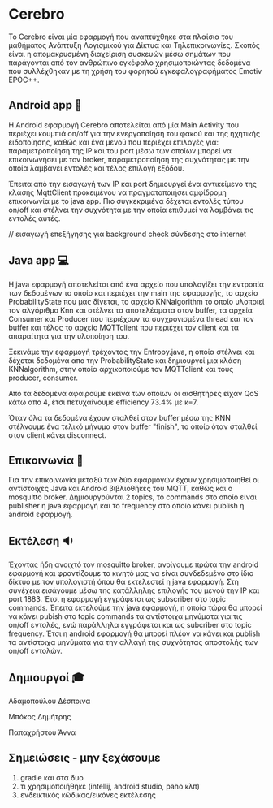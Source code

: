 ﻿# Cerebro
Το Cerebro είναι μία εφαρμογή που αναπτύχθηκε στα πλαίσια του μαθήματος Ανάπτυξη Λογισμικού για Δίκτυα και Τηλεπικοινωνίες. Σκοπός είναι η απομακρυσμένη διαχείριση συσκευών μέσω σημάτων που παράγονται από τον ανθρώπινο εγκέφαλο χρησιμοποιώντας δεδομένα που συλλέχθηκαν με τη χρήση του φορητού εγκεφαλογραφήματος Emotiv EPOC++.

## Android app :iphone:
Η Android εφαρμογή Cerebro αποτελείται από μία Main Activity που περιέχει κουμπιά on/off για την ενεργοποίηση του φακού και της ηχητικής ειδοποίησης, καθώς και ένα μενού που περιέχει επιλογές για: παραμετροποίηση της IP και του port μέσω των οποίων μπορεί να επικοινωνήσει με τον broker, παραμετροποίηση της συχνότητας με την οποία λαμβάνει εντολές και τέλος επιλογή εξόδου.

Έπειτα από την εισαγωγή των IP και port δημιουργεί ένα αντικείμενο της κλάσης MqttClient προκειμένου να πραγματοποιήσει αμφίδρομη επικοινωνία με το java app. Πιο συγκεκριμένα δέχεται εντολές τύπου on/off και στέλνει την συχνότητα με την οποία επιθυμεί να λαμβάνει τις εντολές αυτές.

// εισαγωγή επεξήγησης για background check σύνδεσης στο internet

## Java app :computer:
Η java εφαρμογή αποτελείται από ένα αρχείο που υπολογίζει την εντροπία των δεδομένων το οποίο και περιέχει την main της εφαρμογής, το αρχείο ProbabilityState που μας δίνεται, το αρχείο ΚΝΝalgorithm το οποίο υλοποιεί τον αλγόριθμο Knn και στέλνει τα αποτελέσματα στον buffer, τα αρχεία Consumer και Producer που περιέχουν τα συγχρονισμένα thread και τον buffer και τέλος το αρχείο MQTTclient που περιέχει τον client και τα απαραίτητα για την υλοποίηση του.

Ξεκινάμε την εφαρμογή τρέχοντας την Entropy.java, η οποία στέλνει και δέχεται δεδομένα απο την ProbabilityState και δημιουργεί μια κλάση KNNalgorithm, στην οποία αρχικοποιούμε τον MQTTclient και τους producer, consumer.

Από τα δεδομένα αφαιρούμε εκείνα των οποίων οι αισθητήρες είχαν QoS κάτω απο 4, έτσι πετυχαίνουμε efficiency 73.4% με κ=7.

Όταν όλα τα δεδομένα έχουν σταλθεί στον buffer μέσω της ΚΝΝ στέλνουμε ένα τελικό μήνυμα στον buffer "finish", το οποίο όταν σταλθεί στον client κάνει disconnect.


## Επικοινωνία :speech_balloon:
Για την επικοινωνία μεταξύ των δύο εφαρμογών έχουν χρησιμοποιηθεί οι αντίστοιχες Java και Android βιβλιοθήκες του MQTT, καθώς και ο mosquitto broker. Δημιουργούνται 2 topics, το commands στο οποίο είναι publisher η java εφαρμογή και το frequency στο οποίο κάνει publish η android εφαρμογή.

## Εκτέλεση :sound:
Έχοντας ήδη ανοιχτό τον mosquitto broker, ανοίγουμε πρώτα την android εφαρμογή και φροντίζουμε το κινητό μας να είναι συνδεδεμένο στο ίδιο δίκτυο με τον υπολογιστή όπου θα εκτελεστεί η java εφαρμογή. Στη συνέχεια εισάγουμε μέσω της κατάλληλης επιλογής του μενού την IP και port 1883. Έτσι η εφαρμογή εγγράφεται ως subscriber στο topic commands.
Έπειτα εκτελούμε την java εφαρμογή, η οποία τώρα θα μπορεί να κάνει pubish στο topic commands τα αντίστοιχα μηνύματα για τις on/off εντολές, ενώ παράλληλα εγγράφεται και ως subcriber στο topic frequency. Έτσι η android εφαρμογή θα μπορεί πλέον να κάνει και publish τα αντίστοιχα μηνύματα για την αλλαγή της συχνότητας αποστολής των on/off εντολών.

## Δημιουργοί :mortar_board:
Αδαμοπούλου Δέσποινα 

Μπόκος Δημήτρης 

Παπαχρήστου Άννα

## Σημειώσεις - μην ξεχάσουμε
1. gradle και στα δυο
2. τι χρησιμοποιήθηκε (intellij, android studio, paho κλπ)
3. ενδεικτικός κώδικας/εικόνες εκτέλεσης


